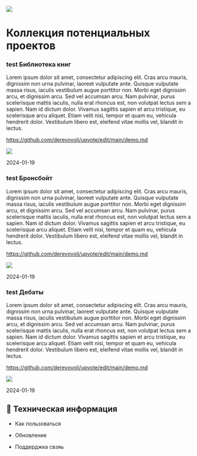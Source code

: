 
[![][ilogo1234560]][ilink1234560]

[ilink1234560]: https://t.me/upvote_derevovoli_bot
[ilogo1234560]: https://img.shields.io/badge/%2B_%D0%9F%D1%80%D0%B5%D0%B4%D0%BB%D0%BE%D0%B6%D0%B8%D1%82%D1%8C_%D1%81%D0%B2%D0%BE%D1%8E_%D0%B8%D0%B4%D0%B5%D1%8E-blue?style=for-the-badge

# Коллекция потенциальных проектов


### test Библиотека книг

Lorem ipsum dolor sit amet, consectetur adipiscing elit. Cras arcu mauris, dignissim non urna pulvinar, laoreet vulputate ante. Quisque vulputate massa risus, iaculis vestibulum augue porttitor non. Morbi eget dignissim arcu, et dignissim arcu. Sed vel accumsan arcu. Nam pulvinar, purus scelerisque mattis iaculis, nulla erat rhoncus est, non volutpat lectus sem a sapien. Nam id dictum dolor. Vivamus sagittis sapien et arcu tristique, eu scelerisque arcu aliquet. Etiam velit nisi, tempor et quam eu, vehicula hendrerit dolor. Vestibulum libero est, eleifend vitae mollis vel, blandit in lectus. 

https://github.com/derevovoli/upvote/edit/main/demo.md

[![][ilogo1234567]][ilink1234567]

[ilink1234567]: https://t.me/upvote_derevovoli_bot
[ilogo1234567]: https://img.shields.io/badge/upvote-23-brightgreen?style=for-the-badge&logo=Trustpilot&logoColor=white&label=Upvote&labelColor=%20%09limegreen&color=forestgreen

2024-01-19


### test Бронсбойт

Lorem ipsum dolor sit amet, consectetur adipiscing elit. Cras arcu mauris, dignissim non urna pulvinar, laoreet vulputate ante. Quisque vulputate massa risus, iaculis vestibulum augue porttitor non. Morbi eget dignissim arcu, et dignissim arcu. Sed vel accumsan arcu. Nam pulvinar, purus scelerisque mattis iaculis, nulla erat rhoncus est, non volutpat lectus sem a sapien. Nam id dictum dolor. Vivamus sagittis sapien et arcu tristique, eu scelerisque arcu aliquet. Etiam velit nisi, tempor et quam eu, vehicula hendrerit dolor. Vestibulum libero est, eleifend vitae mollis vel, blandit in lectus. 

https://github.com/derevovoli/upvote/edit/main/demo.md

[![][ilogo1234568]][ilink1234568]

[ilink1234568]: https://t.me/upvote_derevovoli_bot
[ilogo1234568]: https://img.shields.io/badge/upvote-8-brightgreen?style=for-the-badge&logo=Trustpilot&logoColor=white&label=Upvote&labelColor=%20%09limegreen&color=forestgreen

2024-01-19


### test Дебаты

Lorem ipsum dolor sit amet, consectetur adipiscing elit. Cras arcu mauris, dignissim non urna pulvinar, laoreet vulputate ante. Quisque vulputate massa risus, iaculis vestibulum augue porttitor non. Morbi eget dignissim arcu, et dignissim arcu. Sed vel accumsan arcu. Nam pulvinar, purus scelerisque mattis iaculis, nulla erat rhoncus est, non volutpat lectus sem a sapien. Nam id dictum dolor. Vivamus sagittis sapien et arcu tristique, eu scelerisque arcu aliquet. Etiam velit nisi, tempor et quam eu, vehicula hendrerit dolor. Vestibulum libero est, eleifend vitae mollis vel, blandit in lectus. 

https://github.com/derevovoli/upvote/edit/main/demo.md

[![][ilogo1234569]][ilink1234569]

[ilink1234569]: https://t.me/upvote_derevovoli_bot
[ilogo1234569]: https://img.shields.io/badge/upvote-3-brightgreen?style=for-the-badge&logo=Trustpilot&logoColor=white&label=Upvote&labelColor=%20%09limegreen&color=forestgreen

2024-01-19

## 📌 Техническая информация

- Как пользоваться

- Обновление

- Поддерджка свзяь


